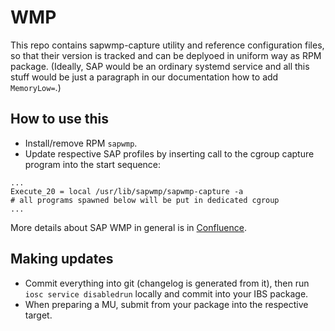 # WMP

This repo contains sapwmp-capture utility and reference configuration files, so
that their version is tracked and can be deplyoed in uniform way as RPM
package.
(Ideally, SAP would be an ordinary systemd service and all this stuff would be
just a paragraph in our documentation how to add `MemoryLow=`.)

## How to use this

  * Install/remove RPM `sapwmp`.
  * Update respective SAP profiles by inserting call to the cgroup capture
    program into the start sequence:

```
...
Execute_20 = local /usr/lib/sapwmp/sapwmp-capture -a
# all programs spawned below will be put in dedicated cgroup
...
```

More details about SAP WMP in general is in
[Confluence](https://confluence.suse.com/display/SAP/Workload+Memory+Protection).


## Making updates

  * Commit everything into git (changelog is generated from it), then run `iosc
    service disabledrun` locally and commit into your IBS package.
  * When preparing a MU, submit from your package into the respective target.
